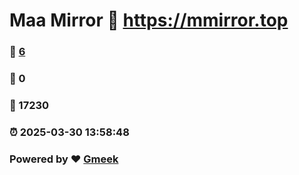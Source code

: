 # Maa Mirror :link: https://mmirror.top 
### :page_facing_up: [6](https://mmirror.top/tag.html) 
### :speech_balloon: 0 
### :hibiscus: 17230 
### :alarm_clock: 2025-03-30 13:58:48 
### Powered by :heart: [Gmeek](https://github.com/Meekdai/Gmeek)
